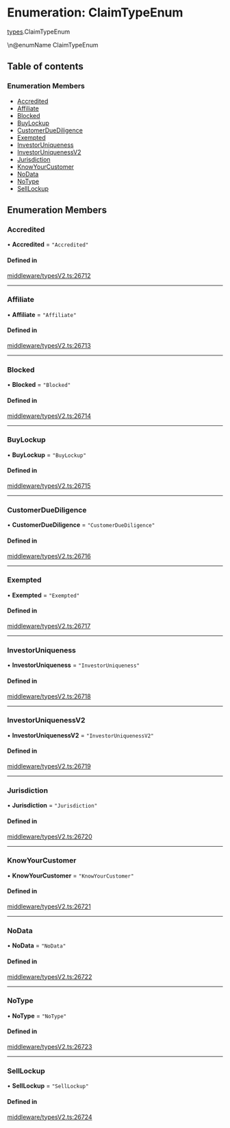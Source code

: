 # Enumeration: ClaimTypeEnum

[types](../wiki/types).ClaimTypeEnum

\n@enumName ClaimTypeEnum

## Table of contents

### Enumeration Members

- [Accredited](../wiki/types.ClaimTypeEnum#accredited)
- [Affiliate](../wiki/types.ClaimTypeEnum#affiliate)
- [Blocked](../wiki/types.ClaimTypeEnum#blocked)
- [BuyLockup](../wiki/types.ClaimTypeEnum#buylockup)
- [CustomerDueDiligence](../wiki/types.ClaimTypeEnum#customerduediligence)
- [Exempted](../wiki/types.ClaimTypeEnum#exempted)
- [InvestorUniqueness](../wiki/types.ClaimTypeEnum#investoruniqueness)
- [InvestorUniquenessV2](../wiki/types.ClaimTypeEnum#investoruniquenessv2)
- [Jurisdiction](../wiki/types.ClaimTypeEnum#jurisdiction)
- [KnowYourCustomer](../wiki/types.ClaimTypeEnum#knowyourcustomer)
- [NoData](../wiki/types.ClaimTypeEnum#nodata)
- [NoType](../wiki/types.ClaimTypeEnum#notype)
- [SellLockup](../wiki/types.ClaimTypeEnum#selllockup)

## Enumeration Members

### Accredited

• **Accredited** = ``"Accredited"``

#### Defined in

[middleware/typesV2.ts:26712](https://github.com/PolymeshAssociation/polymesh-sdk/blob/91c2d2d8/src/middleware/typesV2.ts#L26712)

___

### Affiliate

• **Affiliate** = ``"Affiliate"``

#### Defined in

[middleware/typesV2.ts:26713](https://github.com/PolymeshAssociation/polymesh-sdk/blob/91c2d2d8/src/middleware/typesV2.ts#L26713)

___

### Blocked

• **Blocked** = ``"Blocked"``

#### Defined in

[middleware/typesV2.ts:26714](https://github.com/PolymeshAssociation/polymesh-sdk/blob/91c2d2d8/src/middleware/typesV2.ts#L26714)

___

### BuyLockup

• **BuyLockup** = ``"BuyLockup"``

#### Defined in

[middleware/typesV2.ts:26715](https://github.com/PolymeshAssociation/polymesh-sdk/blob/91c2d2d8/src/middleware/typesV2.ts#L26715)

___

### CustomerDueDiligence

• **CustomerDueDiligence** = ``"CustomerDueDiligence"``

#### Defined in

[middleware/typesV2.ts:26716](https://github.com/PolymeshAssociation/polymesh-sdk/blob/91c2d2d8/src/middleware/typesV2.ts#L26716)

___

### Exempted

• **Exempted** = ``"Exempted"``

#### Defined in

[middleware/typesV2.ts:26717](https://github.com/PolymeshAssociation/polymesh-sdk/blob/91c2d2d8/src/middleware/typesV2.ts#L26717)

___

### InvestorUniqueness

• **InvestorUniqueness** = ``"InvestorUniqueness"``

#### Defined in

[middleware/typesV2.ts:26718](https://github.com/PolymeshAssociation/polymesh-sdk/blob/91c2d2d8/src/middleware/typesV2.ts#L26718)

___

### InvestorUniquenessV2

• **InvestorUniquenessV2** = ``"InvestorUniquenessV2"``

#### Defined in

[middleware/typesV2.ts:26719](https://github.com/PolymeshAssociation/polymesh-sdk/blob/91c2d2d8/src/middleware/typesV2.ts#L26719)

___

### Jurisdiction

• **Jurisdiction** = ``"Jurisdiction"``

#### Defined in

[middleware/typesV2.ts:26720](https://github.com/PolymeshAssociation/polymesh-sdk/blob/91c2d2d8/src/middleware/typesV2.ts#L26720)

___

### KnowYourCustomer

• **KnowYourCustomer** = ``"KnowYourCustomer"``

#### Defined in

[middleware/typesV2.ts:26721](https://github.com/PolymeshAssociation/polymesh-sdk/blob/91c2d2d8/src/middleware/typesV2.ts#L26721)

___

### NoData

• **NoData** = ``"NoData"``

#### Defined in

[middleware/typesV2.ts:26722](https://github.com/PolymeshAssociation/polymesh-sdk/blob/91c2d2d8/src/middleware/typesV2.ts#L26722)

___

### NoType

• **NoType** = ``"NoType"``

#### Defined in

[middleware/typesV2.ts:26723](https://github.com/PolymeshAssociation/polymesh-sdk/blob/91c2d2d8/src/middleware/typesV2.ts#L26723)

___

### SellLockup

• **SellLockup** = ``"SellLockup"``

#### Defined in

[middleware/typesV2.ts:26724](https://github.com/PolymeshAssociation/polymesh-sdk/blob/91c2d2d8/src/middleware/typesV2.ts#L26724)
